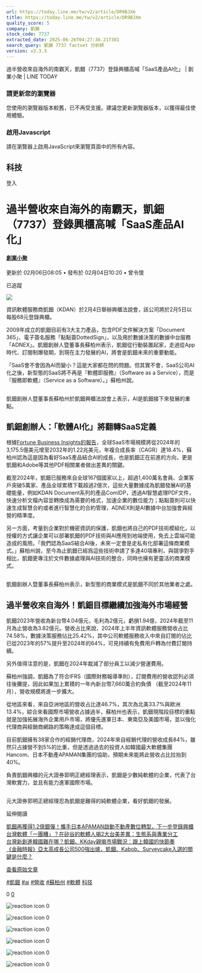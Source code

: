 ```yaml
---
url: https://today.line.me/tw/v2/article/DR9BJXm
title: https://today.line.me/tw/v2/article/DR9BJXm
quality_score: 5
company: 凱鈿
stock_code: 7737
extracted_date: 2025-06-26T04:27:36.217381
search_query: 凱鈿 7737 factset 分析師
version: v3.3.3
---
```


過半營收來自海外的南霸天，凱鈿（7737）登錄興櫃高喊「SaaS產品AI化」 | 創業小聚 | LINE TODAY


### 請更新您的瀏覽器

您使用的瀏覽器版本較舊，已不再受支援。建議您更新瀏覽器版本，以獲得最佳使用體驗。

### 啟用Javascript

請在瀏覽器上啟用JavaScript來瀏覽頁面中的所有內容。

 

## 科技

登入

# 過半營收來自海外的南霸天，凱鈿（7737）登錄興櫃高喊「SaaS產品AI化」

#### [創業小聚](/tw/v3/publisher/101067)

更新於 02月06日08:05 • 發布於 02月04日10:20 • 曾令懷

已追蹤

![](https://today-obs.line-scdn.net/0hhoj1j3QxN0BXSCaDNItIF28eOzFkLi1JdXkrcnIcOnEtZHYTaCdkI3AcaGwqKHYVdyp6cyZNa3IucHYWaQ/w644)

資訊軟體服務商凱鈿（KDAN）於2月4日舉辦興櫃法說會，該公司將於2月5日以每股68元登錄興櫃。

2009年成立的凱鈿目前有3大主力產品，包含PDF文件解決方案「Document 365」、電子簽名服務「點點簽DottedSign」，以及用於數據決策的數據中台服務「ADNEX」。凱鈿創辦人暨董事長蘇柏州表示，凱鈿從行動裝置起家，走過從App時代、訂閱制爆發期，到現在主力發展的AI，將會是凱鈿未來的重要動能。

「SaaS會不會因為AI而變小？這是大家都在問的問題。但其實不會，SaaS公司AI化之後，新型態的SaaS將不再是『軟體即服務』（Software as a Service），而是『服務即軟體』（Service as a Software）。」蘇柏州說。

![凱鈿創辦人暨董事長蘇柏州 凱鈿興櫃法說會](data:image/gif;base64,R0lGODlhAQABAIAAAAAAAP///yH5BAEAAAAALAAAAAABAAEAAAIBRAA7)

凱鈿創辦人暨董事長蘇柏州於凱鈿興櫃法說會上表示，AI是凱鈿接下來發展的重點。

## 凱鈿創辦人：「軟體AI化」將翻轉SaaS定義

根據[Fortune Business Insights的報告](https://www.fortunebusinessinsights.com/software-as-a-service-saas-market-102222)，全球SaaS市場規模將從2024年的3,175.5億美元增至2032年的1.22兆美元，年複合成長率（CAGR）達18.4%，蘇柏州認為這是因為看好SaaS產品結合AI的成長，也是凱鈿正在前進的方向，更是凱鈿和Adobe等其他PDF相關業者做出差異的關鍵。

截至2024年，凱鈿已服務來自全球167個國家以上，超過1,400萬名會員、企業客戶突破5萬家、產品全球累積下載超過2億次，這些大量數據成為凱鈿發展AI的基礎能量，例如KDAN Document系列的產品ComIDP，透過AI智慧處理PDF文件，快速分析文檔內容並轉換成為需要的格式，加速企業的數位能力；點點簽則可以快速生成智慧合約或者進行智慧化的合約管理，ADNEX則是AI數據中台加強會員經營的精準度。

另一方面，考量到企業對於機密資訊的保護，凱鈿也將自己的PDF技術模組化，以授權的方式讓企業可以部署凱鈿的PDF技術與AI應用到地端使用，免去上雲端可能造成的風險。「我們認為SaaS結合AI後，未來一定會是走私有化部署這條商業模式。」蘇柏州說，至今為止凱鈿已經爲這些技術申請了多達40項專利，與競爭對手相比，凱鈿更專注於文件數據處理與AI技術的整合，同時也擁有更靈活的商業模式。

![凱鈿創辦人暨董事長蘇柏州＿凱鈿興櫃法說會](data:image/gif;base64,R0lGODlhAQABAIAAAAAAAP///yH5BAEAAAAALAAAAAABAAEAAAIBRAA7)

凱鈿創辦人暨董事長蘇柏州表示，新型態的商業模式是凱鈿不同於其他業者之處。

## 過半營收來自海外！凱鈿目標繼續加強海外市場經營

凱鈿2023年營收為新台幣4.04億元，毛利為2億元，虧損1.94億，2024年截至11月為止營收為3.82億元。營收占比來說，2024年上半年資訊軟體服務營收占比74.58%，數據決策服務佔比25.42%，其中公司軟體服務收入中來自訂閱的佔比已從2023年的57%提升至2024年的64%，可見持續有免費用戶轉為付費訂閱持續。

另外值得注意的是，凱鈿在2024年裁減了部分員工以減少營運費用。

蘇柏州強調，凱鈿為了符合IFRS（國際財務報導準則），訂閱費用的營收認列必須往後攤提，因此如果加上累積的一年內新台幣7,660萬合約負債 （截至2024年11月），營收規模將進一步擴大。

從地區來看，來自亞洲地區的營收占比達46.7%，其次為北美33.7%與歐洲13.4%，綜合來看國際市場營收占據過半，蘇柏州也表示，凱鈿現階段目標的重點就是加強拓展海外企業用戶市場，將優先進軍日本、東南亞及美國市場，並以強化代理商與經銷商網路的策略達成這個目標。

目前凱鈿擁有38家合作的經銷代理商，2024年來自經銷代理的營收成長84%，雖然只占據營不到5%的比重，但是透過過去的投資人如韓國最大軟體集團Hancom、日本不動產APAMAN集團的協助，預期未來能將此營收占比拉抬到40%。

負責凱鈿興櫃的元大證券郭明正總經理表示，凱鈿是少數純軟體的企業，代表了台灣軟實力，並且有能力進軍國際市場。

![元大證券郭明正總經理＿凱鈿興櫃法說會](data:image/gif;base64,R0lGODlhAQABAIAAAAAAAP///yH5BAEAAAAALAAAAAABAAEAAAIBRAA7)

元大證券郭明正總經理忍為凱鈿是難得的純軟體企業，看好凱鈿的發展。

延伸閱讀

[凱鈿再獲得1.2億銀彈！攜手日本APAMAN啟動不動產數位轉型，下一步登錄興櫃](https://meet.bnext.com.tw/articles/view/51935?utm_source=linetoday&utm_medium=meet_news&utm_campaign=rss_feed)  
[台灣軟體「一團糟」？在矽谷的軟體人揭2大台美差異：生態系與專業分工](https://meet.bnext.com.tw/articles/view/51655?utm_source=linetoday&utm_medium=meet_news&utm_campaign=rss_feed)  
[台灣新創進韓國難在哪？凱鈿、KKday親揭市場戰況：跟上韓國的快節奏](https://meet.bnext.com.tw/articles/view/50813?utm_source=linetoday&utm_medium=meet_news&utm_campaign=rss_feed)  
[《金融時報》亞太高成長公司500強出爐，凱鈿、Kabob、Surveycake入選的關鍵是什麼？](https://meet.bnext.com.tw/articles/view/50205?utm_source=linetoday&utm_medium=meet_news&utm_campaign=rss_feed)

[查看原始文章](https://meet.bnext.com.tw/articles/view/52039)

[#凱鈿](/tw/v2/tag/b9glZ4?tag=%E5%87%B1%E9%88%BF)  [#ai](/tw/v2/tag/xRGbdJ?tag=ai)  [#營收](/tw/v2/tag/k7rL2D?tag=%E7%87%9F%E6%94%B6)  [#蘇柏州](/tw/v2/tag/lY2zy4?tag=%E8%98%87%E6%9F%8F%E5%B7%9E)  [#軟體](/tw/v2/tag/Noy2Zn?tag=%E8%BB%9F%E9%AB%94)  [科技](/tw/v3/page/tech)

0
   [0](/tw/v2/comment/article/DR9BJXm)

![reaction icon]() 
0

![reaction icon]() 
0

![reaction icon]() 
0

![reaction icon]() 
0

![reaction icon]() 
0

![reaction icon]() 
0